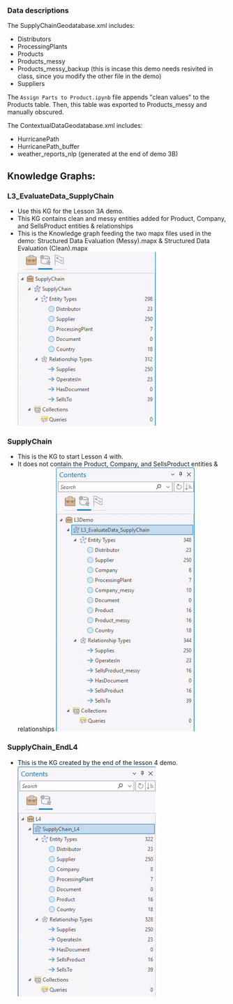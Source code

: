### Data descriptions
The SupplyChainGeodatabase.xml includes:
- Distributors
- ProcessingPlants
- Products
- Products_messy
- Products_messy_backup (this is incase this demo needs resivited in class, since you modify the other file in the demo)
- Suppliers

The <code>Assign Parts to Product.ipynb</code> file appends "clean values" to the Products table. Then, this table was exported to Products_messy and manually obscured. 

The ContextualDataGeodatabase.xml includes:
- HurricanePath
- HurricanePath_buffer
- weather_reports_nlp (generated at the end of demo 3B)

## Knowledge Graphs:
### L3_EvaluateData_SupplyChain
- Use this KG for the Lesson 3A demo. 
- This KG contains clean and messy entities added for Product, Company, and SellsProduct entities & relationships
- This is the Knowledge graph feeding the two mapx files used in the demo: Structured Data Evaluation (Messy).mapx & Structured Data Evaluation (Clean).mapx
![L3_SupplyChain >](images/SupplyChain.png)
### SupplyChain
- This is the KG to start Lesson 4 with. 
- It does not contain the Product, Company, and SellsProduct entities & relationships
![SupplyChain <](images/SupplyChain_Demo3A.png)
### SupplyChain_EndL4
- This is the KG created by the end of the lesson 4 demo.
![SupplyChain_L4End ><](images/SupplyChain_L4End.png)

